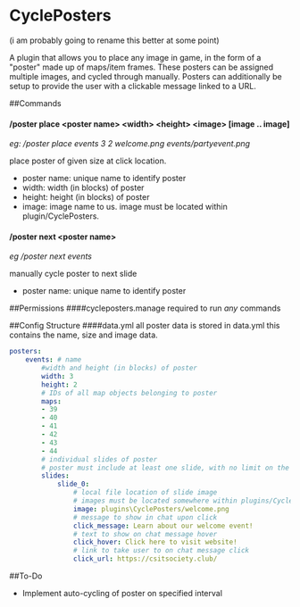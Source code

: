 # CyclePosters

(i am probably going to rename this better at some point)

A plugin that allows you to place any image in game, in the form of a "poster" made up of maps/item frames. These posters can be assigned multiple images, and cycled through manually. Posters can additionally be setup to provide the user with a clickable message linked to  a URL. 

##Commands
#### /poster place \<poster name> \<width> \<height> \<image> [image .. image]
*eg: /poster place events 3 2 welcome.png events/partyevent.png*

place poster of given size at click location.

* poster name: unique name to identify poster
* width: width (in blocks) of poster
* height: height (in blocks) of poster
* image: image name to us. image must be located within plugin/CyclePosters. 

#### /poster next \<poster name>
*eg /poster next events*

manually cycle poster to next slide
* poster name: unique name to identify poster

##Permissions
####cycleposters.manage
required to run *any* commands

##Config Structure
####data.yml
all poster data is stored in data.yml
this contains the name, size and image data. 
```yaml
posters:
    events: # name
        #width and height (in blocks) of poster
        width: 3
        height: 2
        # IDs of all map objects belonging to poster
        maps: 
        - 39
        - 40
        - 41
        - 42
        - 43
        - 44
        # individual slides of poster
        # poster must include at least one slide, with no limit on the total amount
        slides: 
            slide_0:
                # local file location of slide image
                # images must be located somewhere within plugins/CyclePosters
                image: plugins\CyclePosters/welcome.png
                # message to show in chat upon click
                click_message: Learn about our welcome event!
                # text to show on chat message hover
                click_hover: Click here to visit website!
                # link to take user to on chat message click
                click_url: https://csitsociety.club/
```

##To-Do
* Implement auto-cycling of poster on specified interval